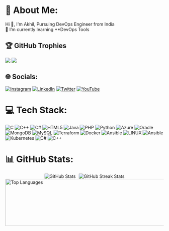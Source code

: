 
# 💫 About Me:
Hi 👋, I'm Akhil, Pursuing DevOps Engineer from India<br>🌱 I’m currently learning **DevOps Tools

## 🏆 GitHub Trophies

![](https://github-profile-trophy.vercel.app/?username=akhil2099&theme=juicyfresh&no-frame=true&no-bg=false&margin-w=4)
![](https://quotes-github-readme.vercel.app/api?type=vetical&theme=radical)






## 🌐 Socials:
[![Instagram](https://img.shields.io/badge/Instagram-%23E4405F.svg?logo=Instagram&logoColor=white)](https://instagram.com/shooto_gram) [![LinkedIn](https://img.shields.io/badge/LinkedIn-%230077B5.svg?logo=linkedin&logoColor=white)](https://linkedin.com/in/akhil-v-953b04275) [![Twitter](https://img.shields.io/badge/Twitter-%231DA1F2.svg?logo=Twitter&logoColor=white)](https://twitter.com/@zeuz1234567890) [![YouTube](https://img.shields.io/badge/YouTube-%23FF0000.svg?logo=YouTube&logoColor=white)](https://youtube.com/@@shootogram7270) 

# 💻 Tech Stack:
![C](https://img.shields.io/badge/c-%2300599C.svg?style=for-the-badge&logo=c&logoColor=white) ![C++](https://img.shields.io/badge/c++-%2300599C.svg?style=for-the-badge&logo=c%2B%2B&logoColor=white) ![C#](https://img.shields.io/badge/c%23-%23239120.svg?style=for-the-badge&logo=c-sharp&logoColor=white) ![HTML5](https://img.shields.io/badge/html5-%23E34F26.svg?style=for-the-badge&logo=html5&logoColor=white) ![Java](https://img.shields.io/badge/java-%23ED8B00.svg?style=for-the-badge&logo=java&logoColor=white) ![PHP](https://img.shields.io/badge/php-%23777BB4.svg?style=for-the-badge&logo=php&logoColor=white) ![Python](https://img.shields.io/badge/python-3670A0?style=for-the-badge&logo=python&logoColor=ffdd54) ![Azure](https://img.shields.io/badge/azure-%230072C6.svg?style=for-the-badge&logo=azure-devops&logoColor=white) ![Oracle](https://img.shields.io/badge/Oracle-F80000?style=for-the-badge&logo=oracle&logoColor=white) ![MongoDB](https://img.shields.io/badge/MongoDB-%234ea94b.svg?style=for-the-badge&logo=mongodb&logoColor=white) ![MySQL](https://img.shields.io/badge/mysql-%2300f.svg?style=for-the-badge&logo=mysql&logoColor=white) ![Terraform](https://img.shields.io/badge/terraform-%235835CC.svg?style=for-the-badge&logo=terraform&logoColor=white) ![Docker](https://img.shields.io/badge/docker-%230db7ed.svg?style=for-the-badge&logo=docker&logoColor=white) ![Ansible](https://img.shields.io/badge/ansible-%231A1918.svg?style=for-the-badge&logo=ansible&logoColor=white) ![LINUX](https://img.shields.io/badge/Linux-FCC624?style=for-the-badge&logo=linux&logoColor=black) ![Ansible](https://img.shields.io/badge/ansible-%231A1918.svg?style=for-the-badge&logo=ansible&logoColor=white) ![Kubernetes](https://img.shields.io/badge/kubernetes-%23326ce5.svg?style=for-the-badge&logo=kubernetes&logoColor=white) ![C#](https://img.shields.io/badge/c%23-%23239120.svg?style=for-the-badge&logo=c-sharp&logoColor=white) ![C++](https://img.shields.io/badge/c++-%2300599C.svg?style=for-the-badge&logo=c%2B%2B&logoColor=white)
# 📊 GitHub Stats:
<div style="display: flex; justify-content: center;">
    <div style="display: flex; justify-content: center;">
      <div style="margin-right: 10px;">
        <img src="https://github-readme-stats.vercel.app/api?username=akhil2099&theme=radical&hide_border=false&include_all_commits=true&count_private=false" alt="GitHub Stats" />
      </div>
      <div>
        <img src="https://github-readme-streak-stats.herokuapp.com/?user=akhil2099&theme=radical&hide_border=false" alt="GitHub Streak Stats" />
      </div>
    </div>
  </div>
  <div style="display: flex; justify-content: center;">
    <img src="https://github-readme-stats.vercel.app/api/top-langs/?username=akhil2099&theme=radical&hide_border=false&include_all_commits=true&count_private=false&layout=compact" alt="Top Languages" width="900" height="150" />
  </div>

